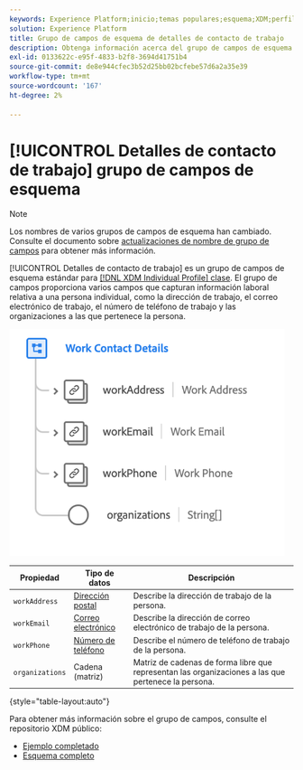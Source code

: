 ```yaml
---
keywords: Experience Platform;inicio;temas populares;esquema;XDM;perfil individual;campos;esquemas;Esquema;Diseño de esquema;mixin;mixins;detalles de trabajo;trabajo de perfil;
solution: Experience Platform
title: Grupo de campos de esquema de detalles de contacto de trabajo
description: Obtenga información acerca del grupo de campos de esquema Detalles del contacto de trabajo.
exl-id: 0133622c-e95f-4833-b2f8-3694d41751b4
source-git-commit: de8e944cfec3b52d25bb02bcfebe57d6a2a35e39
workflow-type: tm+mt
source-wordcount: '167'
ht-degree: 2%

---
```



# [!UICONTROL Detalles de contacto de trabajo] grupo de campos de esquema

>[!NOTE]
>
>Los nombres de varios grupos de campos de esquema han cambiado. Consulte el documento sobre [actualizaciones de nombre de grupo de campos](../name-updates.md) para obtener más información.

[!UICONTROL Detalles de contacto de trabajo] es un grupo de campos de esquema estándar para [[!DNL XDM Individual Profile] clase](../../classes/individual-profile.md). El grupo de campos proporciona varios campos que capturan información laboral relativa a una persona individual, como la dirección de trabajo, el correo electrónico de trabajo, el número de teléfono de trabajo y las organizaciones a las que pertenece la persona.

![](../../images/field-groups/work-contact-details.png)

| Propiedad | Tipo de datos | Descripción |
| --- | --- | --- |
| `workAddress` | [Dirección postal](../../data-types/postal-address.md) | Describe la dirección de trabajo de la persona. |
| `workEmail` | [Correo electrónico](../../data-types/email-address.md) | Describe la dirección de correo electrónico de trabajo de la persona. |
| `workPhone` | [Número de teléfono](../../data-types/phone-number.md) | Describe el número de teléfono de trabajo de la persona. |
| `organizations` | Cadena (matriz) | Matriz de cadenas de forma libre que representan las organizaciones a las que pertenece la persona. |

{style="table-layout:auto"}

Para obtener más información sobre el grupo de campos, consulte el repositorio XDM público:

* [Ejemplo completado](https://github.com/adobe/xdm/blob/master/components/fieldgroups/profile/profile-work-details.example.1.json)
* [Esquema completo](https://github.com/adobe/xdm/blob/master/components/fieldgroups/profile/profile-work-details.schema.json)
